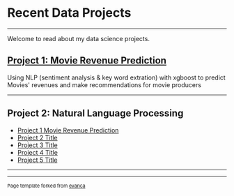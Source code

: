 # Recent Data Projects

---
Welcome to read about my data science projects.

## [Project 1: Movie Revenue Prediction](/MovieProject)
Using NLP (sentiment analysis & key word extration) with xgboost to predict Movies' revenues and make recommendations for movie producers

---

## Project 2: Natural Language Processing

- [Project 1 Movie Revenue Prediction](http://baidu.com/)
- [Project 2 Title](http://example.com/)
- [Project 3 Title](http://example.com/)
- [Project 4 Title](http://example.com/)
- [Project 5 Title](http://example.com/)

---




---
<p style="font-size:11px">Page template forked from <a href="https://github.com/evanca/quick-portfolio">evanca</a></p>
<!-- Remove above link if you don't want to attibute -->
